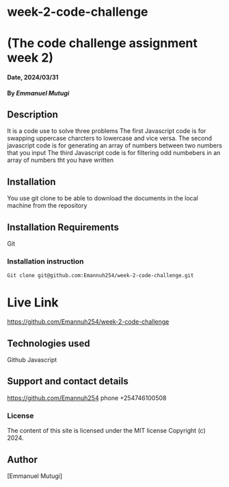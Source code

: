 # week-2-code-challenge
# (The code challenge assignment week 2)

#### Date, 2024/03/31

#### By *Emmanuel Mutugi*

## Description
It is a code use to solve three problems
The first  Javascript code is for swapping uppercase charcters to lowercase and vice versa.
The second javascript code is for generating an array of numbers between two numbers that you input
The third Javascript code is for filtering odd numbebers in an array of numbers tht you have written

## Installation
You use git clone to be able to download the documents in the local machine from the repository

## Installation Requirements
Git

### Installation instruction
```
Git clone git@github.com:Emannuh254/week-2-code-challenge.git

```

# Live Link
https://github.com/Emannuh254/week-2-code-challenge

## Technologies used
Github
Javascript

## Support and contact details
https://github.com/Emannuh254
phone +254746100508

### License
The content of this site is licensed under the MIT license
Copyright (c) 2024.

## Author
[Emmanuel Mutugi]


















